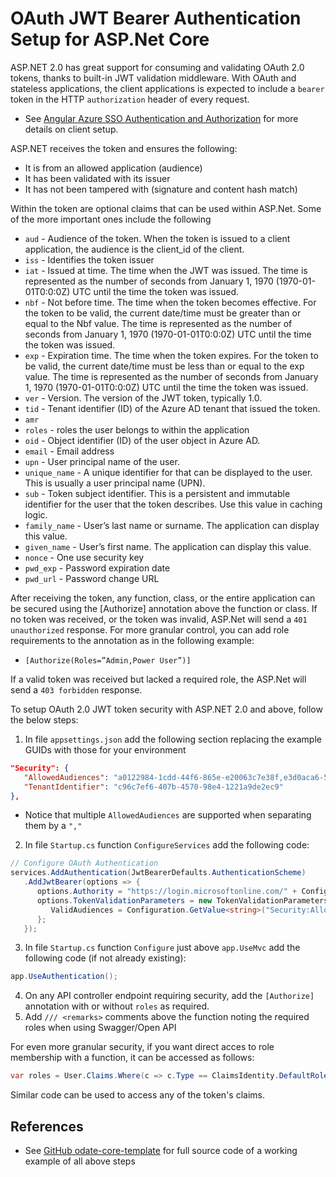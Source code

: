 # OAuth JWT Bearer Authentication Setup for ASP.Net Core

ASP.NET 2.0 has great support for consuming and validating OAuth 2.0 tokens, thanks to built-in JWT validation middleware.  With OAuth and stateless applications, the client applications is expected to include a `bearer` token in the HTTP `authorization` header of every request.

* See [Angular Azure SSO Authentication and Authorization](https://github.com/PaulGilchrist/documents/blob/master/articles/angular-azure-sso-authentication-and-authorization.md) for more details on client setup.

ASP.NET receives the token and ensures the following:

* It is from an allowed application (audience)
* It has been validated with its issuer
* It has not been tampered with (signature and content hash match)

Within the token are optional claims that can be used within ASP.Net.  Some of the more important ones include the following

* `aud` - Audience of the token. When the token is issued to a client application, the audience is the client_id of the client.
* `iss` - Identifies the token issuer
* `iat` - Issued at time. The time when the JWT was issued. The time is represented as the number of seconds from January 1, 1970 (1970-01-01T0:0:0Z) UTC until the time the token was issued.
* `nbf` - Not before time. The time when the token becomes effective. For the token to be valid, the current date/time must be greater than or equal to the Nbf value. The time is represented as the number of seconds from January 1, 1970 (1970-01-01T0:0:0Z) UTC until the time the token was issued.
* `exp` - Expiration time. The time when the token expires. For the token to be valid, the current date/time must be less than or equal to the exp value. The time is represented as the number of seconds from January 1, 1970 (1970-01-01T0:0:0Z) UTC until the time the token was issued.
* `ver` - Version. The version of the JWT token, typically 1.0.
* `tid` - Tenant identifier (ID) of the Azure AD tenant that issued the token.
* `amr`
* `roles` - roles the user belongs to within the application
* `oid` - Object identifier (ID) of the user object in Azure AD.
* `email` - Email address
* `upn` - User principal name of the user.
* `unique_name` - A unique identifier for that can be displayed to the user. This is usually a user principal name (UPN).
* `sub` - Token subject identifier. This is a persistent and immutable identifier for the user that the token describes. Use this value in caching logic.
* `family_name` - User’s last name or surname. The application can display this value.
* `given_name` - User’s first name. The application can display this value.
* `nonce` - One use security key
* `pwd_exp` - Password expiration date
* `pwd_url` - Password change URL

After receiving the token, any function, class, or the entire application can be secured using the [Authorize] annotation above the function or class.  If no token was received, or the token was invalid, ASP.Net will send a `401 unauthorized` response.  For more granular control, you can add role requirements to the annotation as in the following example:

* `[Authorize(Roles=”Admin,Power User”)]`

If a valid token was received but lacked a required role, the ASP.Net will send a `403 forbidden` response.

To setup OAuth 2.0 JWT token security with ASP.NET 2.0 and above, follow the below steps:

1. In file `appsettings.json` add the following section replacing the example GUIDs with those for your environment

```json
"Security": {
   "AllowedAudiences": "a0122984-1cdd-44f6-865e-e20063c7e38f,e3d0aca6-5501-461e-84a9-c0adfc0e3860",
   "TenantIdentifier": "c96c7ef6-407b-4570-98e4-1221a9de2ec9"
},
```

   * Notice that multiple `AllowedAudiences` are supported when separating them by a `","`

2. In file `Startup.cs` function `ConfigureServices` add the following code:

```cs
// Configure OAuth Authentication
services.AddAuthentication(JwtBearerDefaults.AuthenticationScheme)
   .AddJwtBearer(options => {
      options.Authority = "https://login.microsoftonline.com/" + Configuration.GetValue<string>("Security:TenantIdentifier");
      options.TokenValidationParameters = new TokenValidationParameters {
         ValidAudiences = Configuration.GetValue<string>("Security:AllowedAudiences").Split(',')
      };
   });
```

3. In file `Startup.cs` function `Configure` just above `app.UseMvc` add the following code (if not already existing):

```cs
app.UseAuthentication();
```

4. On any API controller endpoint requiring security, add the `[Authorize]` annotation with or without `roles` as required.
5. Add `/// <remarks>` comments above the function noting the required roles when using Swagger/Open API

For even more granular security, if you want direct acces to role membership with a function, it can be accessed as follows:

```cs
var roles = User.Claims.Where(c => c.Type == ClaimsIdentity.DefaultRoleClaimType).FirstOrDefault().Value.Split(',');
```

Similar code can be used to access any of the token's claims.

## References

* See [GitHub odate-core-template](https://github.com/PaulGilchrist/odata-core-template) for full source code of a working example of all above steps
